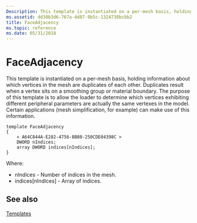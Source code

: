 ```yaml
---
Description: This template is instantiated on a per-mesh basis, holding information about which vertices in the mesh are duplicates of each other.
ms.assetid: dd30b3d6-767a-4d87-9b5c-1324738bcbb2
title: FaceAdjacency
ms.topic: reference
ms.date: 05/31/2018
---
```


# FaceAdjacency

This template is instantiated on a per-mesh basis, holding information about which vertices in the mesh are duplicates of each other. Duplicates result when a vertex sits on a smoothing group or material boundary. The purpose of this template is to allow the loader to determine which vertices exhibiting different peripheral parameters are actually the same vertexes in the model. Certain applications (mesh simplification, for example) can make use of this information.

``` syntax
template FaceAdjacency
{
    < A64C844A-E282-4756-8B80-250CDE04398C >
    DWORD nIndices;
    array DWORD indices[nIndices];
} 
```

Where:

-   nIndices - Number of indices in the mesh.
-   indices\[nIndices\] - Array of indices.

## See also

<dl> <dt>

[Templates](dx9-graphics-reference-x-file-format-templates.md)
</dt> </dl>

 

 



